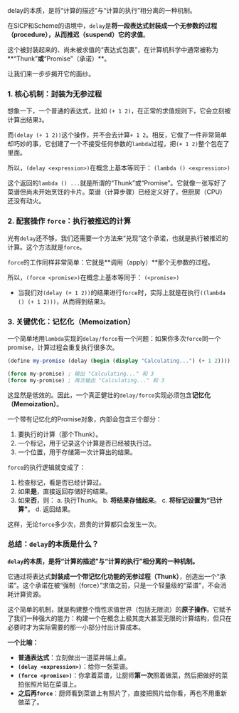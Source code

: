 
delay的本质，是将“计算的描述”与“计算的执行”相分离的一种机制。

在SICP和Scheme的语境中，`delay`是**将一段表达式封装成一个无参数的过程（procedure），从而推迟（suspend）它的求值**。

这个被封装起来的、尚未被求值的“表达式包裹”，在计算机科学中通常被称为\*\*“Thunk”**或**“Promise”（承诺）\*\*。

让我们来一步步揭开它的面纱。

### 1\. 核心机制：封装为无参过程

想象一下，一个普通的表达式，比如 `(+ 1 2)`，在正常的求值规则下，它会立刻被计算出结果`3`。

而`(delay (+ 1 2))`这个操作，并不会去计算`+ 1 2`。相反，它做了一件非常简单却巧妙的事，它创建了一个不接受任何参数的`lambda`过程，把`(+ 1 2)`整个包在了里面。

所以，`(delay <expression>)`在概念上基本等同于：
`(lambda () <expression>)`

这个返回的`lambda () ...`就是所谓的“Thunk”或“Promise”。它就像一张写好了菜谱但尚未开始烹饪的卡片。菜谱（计算步骤）已经定义好了，但厨房（CPU）还没有动火。

### 2\. 配套操作 `force`：执行被推迟的计算

光有`delay`还不够，我们还需要一个方法来“兑现”这个承诺，也就是执行被推迟的计算。这个方法就是`force`。

`force`的工作同样非常简单：它就是\*\*调用（apply）\*\*那个无参数的过程。

所以，`(force <promise>)`在概念上基本等同于：
`(<promise>)`

  * 当我们对`(delay (+ 1 2))`的结果进行`force`时，实际上就是在执行`((lambda () (+ 1 2)))`，从而得到结果`3`。

### 3\. 关键优化：记忆化（Memoization）

一个简单地用`lambda`实现的`delay/force`有一个问题：如果你多次`force`同一个promise，计算过程会重复执行很多次。

```scheme
(define my-promise (delay (begin (display "Calculating...") (+ 1 2))))

(force my-promise) ; 输出 "Calculating..." 和 3
(force my-promise) ; 再次输出 "Calculating..." 和 3
```

这显然是低效的。因此，一个真正健壮的`delay/force`实现必须包含**记忆化（Memoization）**。

一个带有记忆化的Promise对象，内部会包含三个部分：

1.  要执行的计算（那个Thunk）。
2.  一个标记，用于记录这个计算是否已经被执行过。
3.  一个位置，用于存储第一次计算出的结果。

`force`的执行逻辑就变成了：

1.  检查标记，看是否已经计算过。
2.  如果**是**，直接返回存储好的结果。
3.  如果**否**，则：
    a. 执行Thunk。
    b. **将结果存储起来**。
    c. **将标记设置为“已计算”**。
    d. 返回结果。

这样，无论`force`多少次，昂贵的计算都只会发生一次。

### 总结：`delay`的本质是什么？

**`delay`的本质，是将“计算的描述”与“计算的执行”相分离的一种机制。**

它通过将表达式**封装成一个带记忆化功能的无参过程（Thunk）**，创造出一个“承诺”。这个承诺在被“强制（force）”求值之前，只是一个轻量级的“菜谱”，不会消耗计算资源。

这个简单的机制，就是构建整个惰性求值世界（包括无限流）的**原子操作**。它赋予了我们一种强大的能力：构建一个在概念上极其庞大甚至无限的计算结构，但只在必要时才为实际需要的那一小部分付出计算成本。

**一个比喻：**

  * **普通表达式**：立刻做出一道菜并端上桌。
  * **`(delay <expression>)`**：给你一张菜谱。
  * **`(force <promise>)`**：你拿着菜谱，让厨师**第一次**照着做菜，然后把做好的菜拍张照片贴在菜谱上。
  * **之后再`force`**：厨师看到菜谱上有照片了，直接把照片给你看，再也不用重新做菜了。